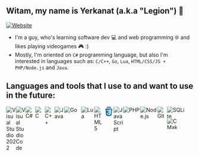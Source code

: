 ## Witam, my name is Yerkanat (a.k.a "Legion") 👋

[![Website](https://img.shields.io/website?label=legion2809.github.io&style=for-the-badge&url=https%3A%2F%2Flegion2809.github.io)](https://legion2809.github.io)

- I'm a guy, who's learning software dev :computer: and web programming :globe_with_meridians: and likes playing videogames :video_game: :)
- Mostly, I'm oriented on `C#` programming language, but also I'm interested in languages such as: `C/C++`, `Go`, `Lua`, `HTML/CSS/JS + PHP/Node.js` and `Java`.

## Languages and tools that I use to and want to use in the future:
<p align="left">
  <a href="https://visualstudio.microsoft.com/vs/" target="_blank" rel="noreferrer noopener"><img align="left" title="Visual Studio 2022" alt="Visual Studio 2022" width="26px" src="https://upload.wikimedia.org/wikipedia/commons/2/2c/Visual_Studio_Icon_2022.svg"/></a>

  <a href="https://code.visualstudio.com/" target="_blank" rel="noreferrer noopener">
    <img align="left" title="Visual Studio Code" alt="Visual Studio Code" width="26px" src="https://cdn.cdnlogo.com/logos/v/82/visual-studio-code.svg" />
  </a>

  <a href="https://dotnet.microsoft.com/en-us/languages/csharp" target="_blank" rel="noreferrer noopener">
    <img align="left" title="C#" alt="C#" width="26px" src="https://cdn.cdnlogo.com/logos/c/27/c.svg" />
  </a>

  <a href="#" target="_blank" rel="noreferrer noopener">
    <img align="left" title="C" alt="C" width="26px" src="https://upload.wikimedia.org/wikipedia/commons/1/18/C_Programming_Language.svg" />
  </a>

  <a href="https://isocpp.org/" target="_blank" rel="noreferrer noopener">
    <img align="left" title="C++" alt="C++" width="26px" src="https://upload.wikimedia.org/wikipedia/commons/1/18/ISO_C%2B%2B_Logo.svg" />
  </a>

  <a href="https://www.java.com/en/" target="_blank" rel="noreferrer noopener">
    <img align="left" title="Java" alt="Java" width="26px" height="36px" src="https://upload.wikimedia.org/wikipedia/ru/3/39/Java_logo.svg" />
  </a>

  <a href="https://go.dev" target="_blank" rel="noreferrer noopener">
    <img align="left" title="Go" alt="Go" width="46px" height="40px" src="https://upload.wikimedia.org/wikipedia/commons/0/05/Go_Logo_Blue.svg" />
  </a>

  <a href="https://lua.org" target="_blank" rel="noreferrer noopener">
    <img align="left" title="Lua" alt="Lua" width="35px" height="35px" src="https://upload.wikimedia.org/wikipedia/commons/c/cf/Lua-Logo.svg" />
  </a>

  <a href="https://html5.org/" target="_blank" rel="noreferrer noopener">
    <img align="left" title="HTML5" alt="HTML5" width="26px" src="https://upload.wikimedia.org/wikipedia/commons/6/61/HTML5_logo_and_wordmark.svg" />
  </a>
                                                                                                                                              
  <a href="https://www.w3.org/Style/CSS/Overview.en.html" target="_blank" rel="noreferrer noopener">
    <img align="left" title="CSS3" alt="CSS3" width="26px" src="https://raw.githubusercontent.com/github/explore/80688e429a7d4ef2fca1e82350fe8e3517d3494d/topics/css/css.png"/>
  </a>

  <a href="https://www.javascript.com/" target="_blank" rel="noreferrer noopener">
    <img align="left" title="JavaScript" alt="JavaScript" width="26px" src="https://upload.wikimedia.org/wikipedia/commons/9/99/Unofficial_JavaScript_logo_2.svg" />
  </a>

  <a href="https://php.net" target="_blank" rel="noreferrer noopener">
    <img align="left" title="PHP" alt="PHP" width="46px" height="40px" src="https://upload.wikimedia.org/wikipedia/commons/2/27/PHP-logo.svg" />
  </a>

  <a href="https://nodejs.org" target="_blank" rel="noreferrer noopener">
    <img align="left" title="Node.js" alt="Node.js" width="46px" height="40px" src="https://upload.wikimedia.org/wikipedia/commons/d/d9/Node.js_logo.svg" />
  </a>

  <a href="https://git-scm.com/" target="_blank" rel="noreferrer noopener">
    <img align="left" title="Git" alt="Git" width="26px" src="https://upload.wikimedia.org/wikipedia/commons/3/3f/Git_icon.svg" />
  </a>

  <a href="https://www.sqlite.org" target="_blank" rel="noreferrer noopener">
    <img align="left" title="SQLite" alt="SQLite" width="50px" height="30px" src="https://upload.wikimedia.org/wikipedia/commons/3/38/SQLite370.svg" />
  </a>

  <a href="https://cmake.org" target="_blank" rel="noreferrer noopener">
    <img align="left" title="CMake" alt="CMake" width="30px" height="30px" src="https://upload.wikimedia.org/wikipedia/commons/1/13/Cmake.svg"/>
  </a>
  
</p>

<!--
**legion2809/legion2809** is a ✨ _special_ ✨ repository because its `README.md` (this file) appears on your GitHub profile.

Here are some ideas to get you started:

- 🔭 I’m currently working on ...
- 🌱 I’m currently learning ...
- 👯 I’m looking to collaborate on ...
- 🤔 I’m looking for help with ...
- 💬 Ask me about ...
- 📫 How to reach me: ...
- 😄 Pronouns: ...
- ⚡ Fun fact: ...
-->
